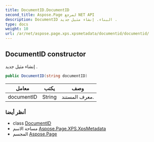 ```yaml
---
title: DocumentID.DocumentID
second_title: Aspose.Page لمرجع NET API
description: DocumentID البناء. إنشاء مثيل جديد .
type: docs
weight: 10
url: /ar/net/aspose.page.xps.xpsmetadata/documentid/documentid/
---
```

## DocumentID constructor

إنشاء مثيل جديد .

```csharp
public DocumentID(string documentID)
```

| معامل | يكتب | وصف |
| --- | --- | --- |
| documentID | String | معرف المستند. |

### أنظر أيضا

* class [DocumentID](../)
* مساحة الاسم [Aspose.Page.XPS.XpsMetadata](../../documentid/)
* المجسم [Aspose.Page](../../../)


